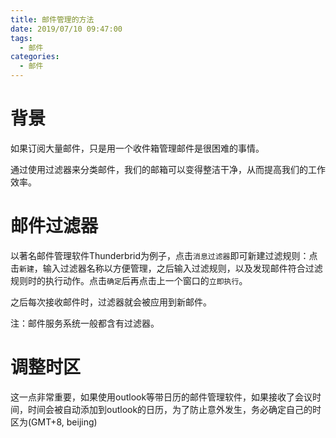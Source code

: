 ```yaml
---
title: 邮件管理的方法
date: 2019/07/10 09:47:00
tags:
  - 邮件
categories:
  - 邮件
---
```


# 背景

如果订阅大量邮件，只是用一个收件箱管理邮件是很困难的事情。

通过使用过滤器来分类邮件，我们的邮箱可以变得整洁干净，从而提高我们的工作效率。

# 邮件过滤器

以著名邮件管理软件Thunderbrid为例子，点击`消息过滤器`即可新建过滤规则：点击`新建`，输入过滤器名称以方便管理，之后输入过滤规则，以及发现邮件符合过滤规则时的执行动作。点击`确定`后再点击上一个窗口的`立即执行`。

之后每次接收邮件时，过滤器就会被应用到新邮件。

注：邮件服务系统一般都含有过滤器。

# 调整时区

这一点非常重要，如果使用outlook等带日历的邮件管理软件，如果接收了会议时间，时间会被自动添加到outlook的日历，为了防止意外发生，务必确定自己的时区为(GMT+8, beijing)
